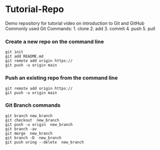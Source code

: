 # Tutorial-Repo
  Demo repository for tutorial video on introduction to Git and GitHub
  Commonly used Git Commands:
    1. clone
    2. add
    3. commit
    4. push
    5. pull

### Create a new repo on the command line
    git init
    git add README.md
    git remote add origin https://
    git push -u origin main


### Push an existing repo from the command line
    git remote add origin https://
    git push -u origin main


### Git Branch commands
	
	git branch new_branch
	git checkout  new_branch
	git push -u origin  new_branch
	git branch -av
	git merge  new_branch
	git branch -D  new_branch
	git push oring --delete  new_branch
